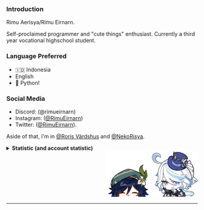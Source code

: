 ### Introduction

Rimu Aerisya/Rimu Eirnarn.

Self-proclaimed programmer and "cute things" enthusiast. Currently a third year vocational highschool student.

### Language Preferred

- 🇮🇩 Indonesia
- English
- 🐍 Python!

<!-- 
My native language is Indonesian but I can use English. Feel free to contact me using either of these languages.

For programming language, I prefer using Python.

-->

### Social Media

- Discord: (\@rimueirnarn)
- Instagram: ([\@RimuEirnarn](https://instagram.com/RimuEirnarn))
- Twitter: ([\@RimuEirnarn](https://twitter.com/RimuEirnarn)).

Aside of that, i'm in [@Roris Värdshus](https://github.com/Roris-Vardshus) and [@NekoRisya](https://github.com/NekoRisya).

<details>
<summary><strong>Statistic (and account statistic)</strong></summary>
<br>
<div align="left" style="height: 80%; width: 80%">
  <img src="https://github-readme-stats-rimueirnarn.vercel.app/api?username=RimuEirnarn&show_icons=true&theme=tokyonight&count_private=true" alt="RimuEirnarn's Statistics (01)"/>
  <!--img src="https://github-readme-stats-rimueirnarn.vercel.app/api/top-langs/?username=RimuEirnarn&layout=compact&theme=tokyonight&langs_count=6" alt="Language used"/-->
  <!--img src="https://streak-stats.demolab.com?user=RimuEirnarn&theme=tokyonight&fire=EB5454&currStreakNum=EB5454&sideNums=37EB2D" alt="Contributions, etc."-->
  </p>
  
  <img alt="metrics-profile" src="https://gist.githubusercontent.com/RimuEirnarn/31830b25b9d88dfc1b33d87536cd0fad/raw/profile.svg" />
  <img width="395" alt='metrics-language' src="https://gist.githubusercontent.com/RimuEirnarn/31830b25b9d88dfc1b33d87536cd0fad/raw/languages.svg">
</div>

[![](https://visitcount.itsvg.in/api?id=RimuEirnarn&label=Profile%20Reads&color=6&icon=2&pretty=true)](https://visitcount.itsvg.in)

</details>


<div align=right>
  <img alt="Venti" src="https://github.com/RimuEirnarn/RimuEirnarn/raw/main/public/venti-chibi.webp" style="" width=120 height=120>
  <img alt="Furina" src="https://github.com/RimuEirnarn/RimuEirnarn/raw/main/public/furina-chibi.webp" style="" width=120 height=120>
  <hr style='position: translateX(-2rem);'>
</div>

<!---
RimuEirnarn/RimuEirnarn is a ✨ special ✨ repository because its `README.md` (this file) appears on your GitHub profile.
You can click the Preview link to take a look at your changes.
--->

<!--
<div style="display: none !important;">
<h3>Miscellaneous</h3>
<p>Huh, using fewer and fewer emojis is best? let's see how long I will not use too many emojis this year.</p>
</div>
-->
 
